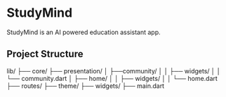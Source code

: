 # StudyMind

StudyMind is an AI powered education assistant app.

## Project Structure

lib/
├── core/
├── presentation/
│ ├──community/
│ │ ├── widgets/
│ │ └── community.dart
│ ├── home/
│ │ ├── widgets/
│ │ └── home.dart
├── routes/
├── theme/
├── widgets/
├── main.dart
